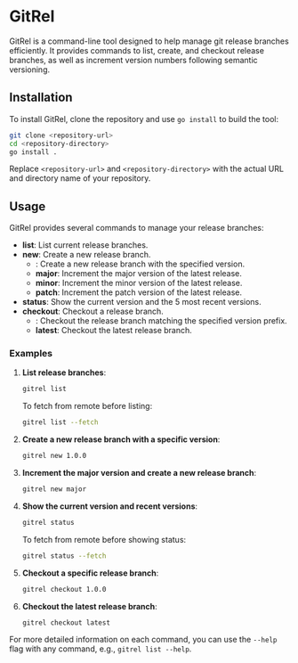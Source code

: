 # GitRel

GitRel is a command-line tool designed to help manage git release branches efficiently. It provides commands to list, create, and checkout release branches, as well as increment version numbers following semantic versioning.

## Installation

To install GitRel, clone the repository and use `go install` to build the tool:

```bash
git clone <repository-url>
cd <repository-directory>
go install .
```

Replace `<repository-url>` and `<repository-directory>` with the actual URL and directory name of your repository.

## Usage

GitRel provides several commands to manage your release branches:

- **list**: List current release branches.
- **new**: Create a new release branch.
  - **<version>**: Create a new release branch with the specified version.
  - **major**: Increment the major version of the latest release.
  - **minor**: Increment the minor version of the latest release.
  - **patch**: Increment the patch version of the latest release.
- **status**: Show the current version and the 5 most recent versions.
- **checkout**: Checkout a release branch.
  - **<version>**: Checkout the release branch matching the specified version prefix.
  - **latest**: Checkout the latest release branch.

### Examples

1. **List release branches**:
   ```bash
   gitrel list
   ```

   To fetch from remote before listing:
   ```bash
   gitrel list --fetch
   ```

2. **Create a new release branch with a specific version**:
   ```bash
   gitrel new 1.0.0
   ```

3. **Increment the major version and create a new release branch**:
   ```bash
   gitrel new major
   ```

4. **Show the current version and recent versions**:
   ```bash
   gitrel status
   ```

   To fetch from remote before showing status:
   ```bash
   gitrel status --fetch
   ```

5. **Checkout a specific release branch**:
   ```bash
   gitrel checkout 1.0.0
   ```

6. **Checkout the latest release branch**:
   ```bash
   gitrel checkout latest
   ```

For more detailed information on each command, you can use the `--help` flag with any command, e.g., `gitrel list --help`.